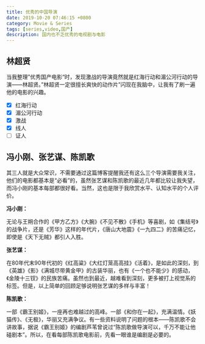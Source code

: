 ```yaml
---
title: 优秀的中国导演
date: 2019-10-20 07:46:15 +0800
category: Movie & Series
tags: [series,video,国产]
description: 国内也不乏优秀的电视剧与电影
---
```


## 林超贤

当我整理”优秀国产电影“时，发现激战的导演竟然就是红海行动和湄公河行动的导演——林超贤。”林超贤一定很擅长爽快的动作片”闪现在我脑中，让我有了刷一遍他的电影的兴趣。

- [x] 红海行动
- [x] 湄公河行动
- [x] 激战
- [x] 线人
- [ ] 证人

## 冯小刚、张艺谋、陈凯歌

其三人就是大众常识，不需要通过这篇博客提醒我还有这么三个导演需要我关注，他们的电影都基本是“必看”的，虽然张艺谋和陈凯歌的最近几年都比较让我失望，而冯小刚的基本每部都很好看。当然，这也是限于我欣赏水平、认知水平的个人评价。

**冯小刚：**

无论与王朔合作的《甲方乙方》《大腕》《不见不散》《手机》等喜剧，如《集结号》的战争片，还是《芳华》这样的年代片，《唐山大地震》《一九四二》的苦痛记忆，即使是《天下无贼》都引人入胜。

**张艺谋：**

在80年代末90年代初的《红高粱》《大红灯笼高高挂》《活着》，是如此的深刻，到《英雄》《影》《满城尽带黄金甲》的古装华丽，也有《一个也不能少》的感动，《金陵十三钗》的民族苦痛。虽然也到最近，越难看到深刻，更多被打上视觉系的标签。但是，以上简单的回顾足够说明张艺谋的多样与丰富！

**陈凯歌：**

一部《霸王别姬》，一座再也难越过的高峰。一部《和你在一起》，充满温情。《妖猫传》、《无极》，华丽又充满争议。有一些资料说明了问题的根本——陈凯歌不会讲故事，据说《霸王别姬》的编剧芦苇曾说过“陈凯歌做导演可以，千万不能让他碰剧本”。所以，在看每部陈凯歌电影前，先看一眼谁是编剧是必要的。